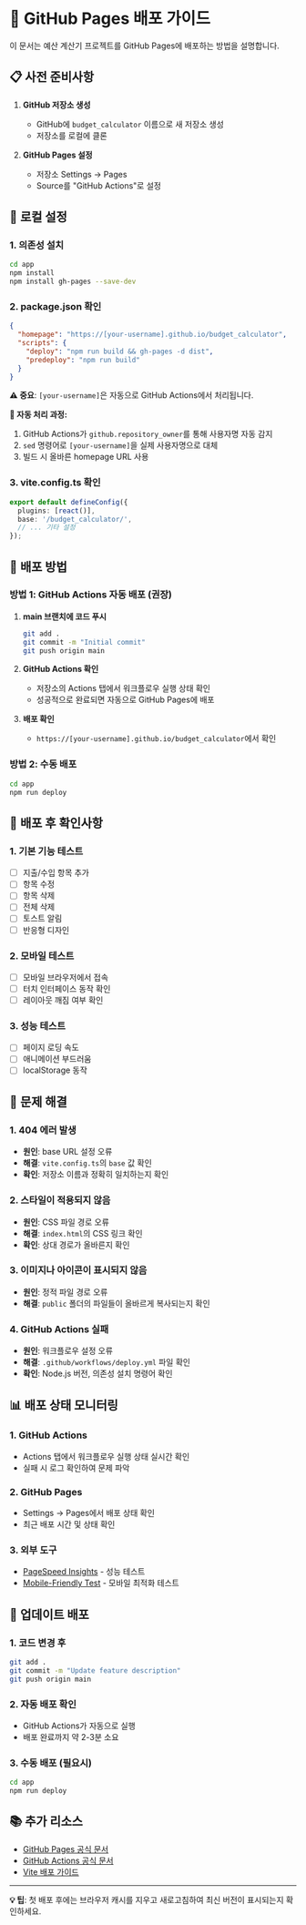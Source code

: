 # 🚀 GitHub Pages 배포 가이드

이 문서는 예산 계산기 프로젝트를 GitHub Pages에 배포하는 방법을 설명합니다.

## 📋 사전 준비사항

1. **GitHub 저장소 생성**
   - GitHub에 `budget_calculator` 이름으로 새 저장소 생성
   - 저장소를 로컬에 클론

2. **GitHub Pages 설정**
   - 저장소 Settings → Pages
   - Source를 "GitHub Actions"로 설정

## 🔧 로컬 설정

### 1. 의존성 설치
```bash
cd app
npm install
npm install gh-pages --save-dev
```

### 2. package.json 확인
```json
{
  "homepage": "https://[your-username].github.io/budget_calculator",
  "scripts": {
    "deploy": "npm run build && gh-pages -d dist",
    "predeploy": "npm run build"
  }
}
```

**⚠️ 중요**: `[your-username]`은 자동으로 GitHub Actions에서 처리됩니다.

**🔄 자동 처리 과정:**
1. GitHub Actions가 `github.repository_owner`를 통해 사용자명 자동 감지
2. `sed` 명령어로 `[your-username]`을 실제 사용자명으로 대체
3. 빌드 시 올바른 homepage URL 사용

### 3. vite.config.ts 확인
```typescript
export default defineConfig({
  plugins: [react()],
  base: '/budget_calculator/',
  // ... 기타 설정
});
```

## 🚀 배포 방법

### 방법 1: GitHub Actions 자동 배포 (권장)

1. **main 브랜치에 코드 푸시**
   ```bash
   git add .
   git commit -m "Initial commit"
   git push origin main
   ```

2. **GitHub Actions 확인**
   - 저장소의 Actions 탭에서 워크플로우 실행 상태 확인
   - 성공적으로 완료되면 자동으로 GitHub Pages에 배포

3. **배포 확인**
   - `https://[your-username].github.io/budget_calculator`에서 확인

### 방법 2: 수동 배포

```bash
cd app
npm run deploy
```

## 📱 배포 후 확인사항

### 1. 기본 기능 테스트
- [ ] 지출/수입 항목 추가
- [ ] 항목 수정
- [ ] 항목 삭제
- [ ] 전체 삭제
- [ ] 토스트 알림
- [ ] 반응형 디자인

### 2. 모바일 테스트
- [ ] 모바일 브라우저에서 접속
- [ ] 터치 인터페이스 동작 확인
- [ ] 레이아웃 깨짐 여부 확인

### 3. 성능 테스트
- [ ] 페이지 로딩 속도
- [ ] 애니메이션 부드러움
- [ ] localStorage 동작

## 🔧 문제 해결

### 1. 404 에러 발생
- **원인**: base URL 설정 오류
- **해결**: `vite.config.ts`의 `base` 값 확인
- **확인**: 저장소 이름과 정확히 일치하는지 확인

### 2. 스타일이 적용되지 않음
- **원인**: CSS 파일 경로 오류
- **해결**: `index.html`의 CSS 링크 확인
- **확인**: 상대 경로가 올바른지 확인

### 3. 이미지나 아이콘이 표시되지 않음
- **원인**: 정적 파일 경로 오류
- **해결**: `public` 폴더의 파일들이 올바르게 복사되는지 확인

### 4. GitHub Actions 실패
- **원인**: 워크플로우 설정 오류
- **해결**: `.github/workflows/deploy.yml` 파일 확인
- **확인**: Node.js 버전, 의존성 설치 명령어 확인

## 📊 배포 상태 모니터링

### 1. GitHub Actions
- Actions 탭에서 워크플로우 실행 상태 실시간 확인
- 실패 시 로그 확인하여 문제 파악

### 2. GitHub Pages
- Settings → Pages에서 배포 상태 확인
- 최근 배포 시간 및 상태 확인

### 3. 외부 도구
- [PageSpeed Insights](https://pagespeed.web.dev/) - 성능 테스트
- [Mobile-Friendly Test](https://search.google.com/test/mobile-friendly) - 모바일 최적화 테스트

## 🔄 업데이트 배포

### 1. 코드 변경 후
```bash
git add .
git commit -m "Update feature description"
git push origin main
```

### 2. 자동 배포 확인
- GitHub Actions가 자동으로 실행
- 배포 완료까지 약 2-3분 소요

### 3. 수동 배포 (필요시)
```bash
cd app
npm run deploy
```

## 📚 추가 리소스

- [GitHub Pages 공식 문서](https://pages.github.com/)
- [GitHub Actions 공식 문서](https://docs.github.com/en/actions)
- [Vite 배포 가이드](https://vitejs.dev/guide/static-deploy.html)

---

**💡 팁**: 첫 배포 후에는 브라우저 캐시를 지우고 새로고침하여 최신 버전이 표시되는지 확인하세요.
